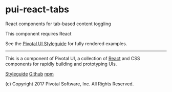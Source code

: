 # pui-react-tabs
React components for tab-based content toggling

This component requires React

See the [Pivotal UI Styleguide](http://styleguide.pivotal.io/) for fully rendered examples.


*****************************************

This is a component of Pivotal UI, a collection of [React](https://facebook.github.io/react/) and CSS components for rapidly building and prototyping UIs.

[Styleguide](http://styleguide.pivotal.io)
[Github](https://github.com/pivotal-cf/pivotal-ui)
[npm](https://www.npmjs.com/browse/keyword/pivotal%20ui%20modularized)

(c) Copyright 2017 Pivotal Software, Inc. All Rights Reserved.
